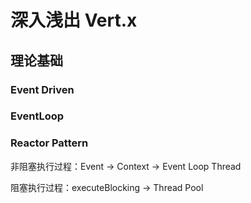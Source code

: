 # 深入浅出 Vert.x

## 理论基础

### Event Driven

### EventLoop

### Reactor Pattern


非阻塞执行过程：Event -> Context -> Event Loop Thread

阻塞执行过程：executeBlocking -> Thread Pool 

